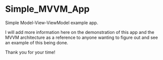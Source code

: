 # Simple_MVVM_App
Simple Model-View-ViewModel example app.

I will add more information here on the demonstration of this app and the 
MVVM architecture as a reference to anyone wanting to figure out and see an 
example of this being done.

Thank you for your time!
